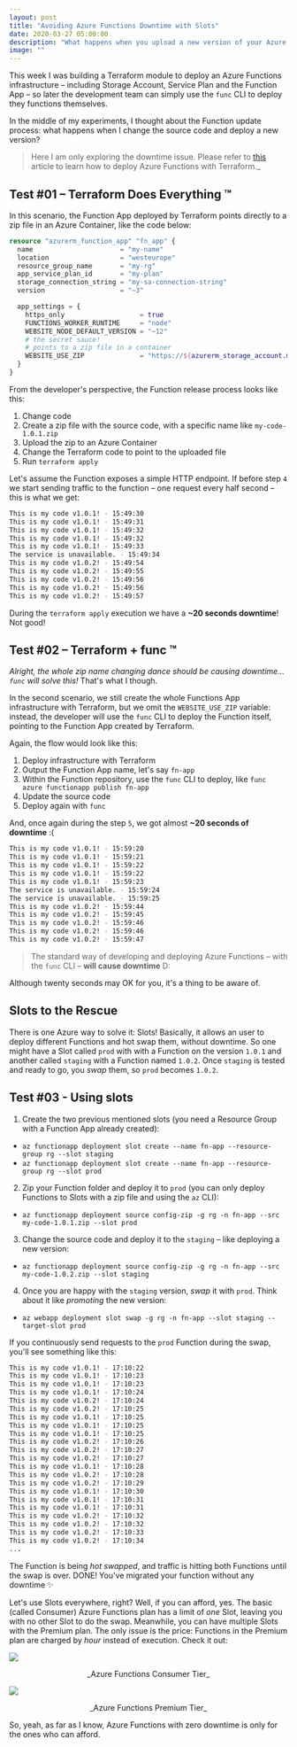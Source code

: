 ```yaml
---
layout: post
title: "Avoiding Azure Functions Downtime with Slots"
date: 2020-03-27 05:00:00
description: "What happens when you upload a new version of your Azure Function?"
image: ""
---
```


This week I was building a Terraform module to deploy an Azure Functions infrastructure – including Storage Account, Service Plan and the Function App – so later the development team can simply use the `func` CLI to deploy they functions themselves.

In the middle of my experiments, I thought about the Function update process: what happens when I change the source code and deploy a new version?

> Here I am only exploring the downtime issue. Please refer to [this](https://vgaltes.com/post/deploying-azure-functions-using-terraform) article to learn how to deploy Azure Functions with Terraform._

## Test #01 – Terraform Does Everything ™️
In this scenario, the Function App deployed by Terraform points directly to a zip file in an Azure Container, like the code below:
```terraform
resource "azurerm_function_app" "fn_app" {
  name                      = "my-name"
  location                  = "westeurope"
  resource_group_name       = "my-rg"
  app_service_plan_id       = "my-plan"
  storage_connection_string = "my-sa-connection-string"
  version                   = "~3"

  app_settings = {
    https_only                   = true
    FUNCTIONS_WORKER_RUNTIME     = "node"
    WEBSITE_NODE_DEFAULT_VERSION = "~12"
    # the secret sauce!
    # points to a zip file in a container
    WEBSITE_USE_ZIP              = "https://${azurerm_storage_account.mysa.name}.blob.core.windows.net/${azurerm_storage_container.my-ct.name}/my-code-1.0.1.zip${data.azurerm_storage_account_sas.my-sas.sas}"
  }
}
```

From the developer's perspective, the Function release process looks like this:
1. Change code
2. Create a zip file with the source code, with a specific name like `my-code-1.0.1.zip`
3. Upload the zip to an Azure Container
4. Change the Terraform code to point to the uploaded file
5. Run `terraform apply`

Let's assume the Function exposes a simple HTTP endpoint. If before step `4` we start sending traffic to the function – one request every half second – this is what we get:
```bash
This is my code v1.0.1! - 15:49:30
This is my code v1.0.1! - 15:49:31
This is my code v1.0.1! - 15:49:32
This is my code v1.0.1! - 15:49:32
This is my code v1.0.1! - 15:49:33
The service is unavailable. - 15:49:34
This is my code v1.0.2! - 15:49:54
This is my code v1.0.2! - 15:49:55
This is my code v1.0.2! - 15:49:56
This is my code v1.0.2! - 15:49:56
This is my code v1.0.2! - 15:49:57
```

During the `terraform apply` execution we have a **~20 seconds downtime**! Not good!

## Test #02 – Terraform + func ™️
_Alright, the whole zip name changing dance should be causing downtime... `func` will solve this!_ That's what I though.

In the second scenario, we still create the whole Functions App infrastructure with Terraform, but we omit the `WEBSITE_USE_ZIP` variable: instead, the developer will use the `func` CLI to deploy the Function itself, pointing to the Function App created by Terraform.

Again, the flow would look like this:
1. Deploy infrastructure with Terraform
2. Output the Function App name, let's say `fn-app`
3. Within the Function repository, use the `func` CLI to deploy, like `func azure functionapp publish fn-app`
4. Update the source code
5. Deploy again with `func`

And, once again during the step `5`, we got almost **~20 seconds of downtime** :(
```bash
This is my code v1.0.1! - 15:59:20
This is my code v1.0.1! - 15:59:21
This is my code v1.0.1! - 15:59:22
This is my code v1.0.1! - 15:59:22
This is my code v1.0.1! - 15:59:23
The service is unavailable. - 15:59:24
The service is unavailable. - 15:59:25
This is my code v1.0.2! - 15:59:44
This is my code v1.0.2! - 15:59:45
This is my code v1.0.2! - 15:59:46
This is my code v1.0.2! - 15:59:46
This is my code v1.0.2! - 15:59:47
```

> The standard way of developing and deploying Azure Functions – with the `func` CLI – **will cause downtime** D:

Although twenty seconds may OK for you, it's a thing to be aware of.

## Slots to the Rescue
There is one Azure way to solve it: Slots! Basically, it allows an user to deploy different Functions and hot swap them, without downtime. So one might have a Slot called `prod` with with a Function on the version `1.0.1` and another called `staging` with a Function named `1.0.2`. Once `staging` is tested and ready to go, you _swap_ them, so `prod` becomes `1.0.2`.

## Test #03 - Using slots
1. Create the two previous mentioned slots (you need a Resource Group with a Function App already created):
  - `az functionapp deployment slot create --name fn-app --resource-group rg --slot staging`
  - `az functionapp deployment slot create --name fn-app --resource-group rg --slot prod`
2. Zip your Function folder and deploy it to `prod` (you can only deploy Functions to Slots with a zip file and using the `az` CLI):
  - `az functionapp deployment source config-zip -g rg -n fn-app --src my-code-1.0.1.zip --slot prod`
3. Change the source code and deploy it to the `staging` – like deploying a new version:
  - `az functionapp deployment source config-zip -g rg -n fn-app --src my-code-1.0.2.zip --slot staging`
4. Once you are happy with the `staging` version, _swap_ it with `prod`. Think about it like _promoting_ the new version:
  - `az webapp deployment slot swap -g rg -n fn-app --slot staging --target-slot prod`

If you continuously send requests to the `prod` Function during the swap, you'll see something like this:
```bash
This is my code v1.0.1! - 17:10:22
This is my code v1.0.1! - 17:10:23
This is my code v1.0.1! - 17:10:23
This is my code v1.0.1! - 17:10:24
This is my code v1.0.2! - 17:10:24
This is my code v1.0.2! - 17:10:25
This is my code v1.0.1! - 17:10:25
This is my code v1.0.1! - 17:10:25
This is my code v1.0.1! - 17:10:25
This is my code v1.0.2! - 17:10:26
This is my code v1.0.2! - 17:10:27
This is my code v1.0.2! - 17:10:27
This is my code v1.0.1! - 17:10:28
This is my code v1.0.2! - 17:10:28
This is my code v1.0.2! - 17:10:29
This is my code v1.0.1! - 17:10:30
This is my code v1.0.1! - 17:10:31
This is my code v1.0.1! - 17:10:31
This is my code v1.0.2! - 17:10:32
This is my code v1.0.2! - 17:10:32
This is my code v1.0.2! - 17:10:33
This is my code v1.0.2! - 17:10:34
...
```

The Function is being _hot swapped_, and traffic is hitting both Functions until the swap is over. DONE! You've migrated your function without any downtime ✨

Let's use Slots everywhere, right? Well, if you can afford, yes. The basic (called Consumer) Azure Functions plan has a limit of _one_ Slot, leaving you with no other Slot to do the swap. Meanwhile, you can have multiple Slots with the Premium plan. The only issue is the price: Functions in the Premium plan are charged by _hour_ instead of execution. Check it out:

![](/img/azure_functions_price_consumer.png)
<center>_Azure Functions Consumer Tier_</center>

![](/img/azure_functions_price_premium.png)
<center>_Azure Functions Premium Tier_</center>

So, yeah, as far as I know, Azure Functions with zero downtime is only for the ones who can afford.
